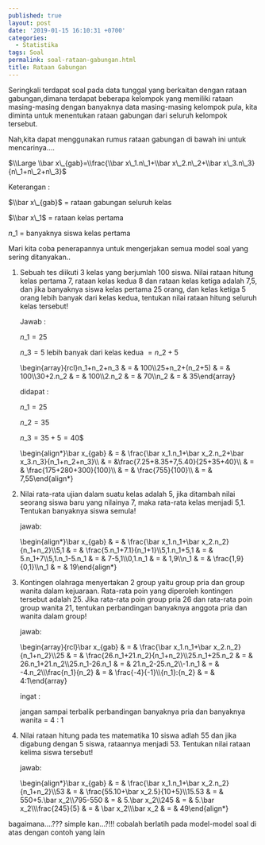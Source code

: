 ```yaml
---
published: true
layout: post
date: '2019-01-15 16:10:31 +0700'
categories:
  - Statistika
tags: Soal
permalink: soal-rataan-gabungan.html
title: Rataan Gabungan
---
```

Seringkali terdapat soal pada data tunggal yang berkaitan dengan rataan gabungan,dimana terdapat beberapa kelompok yang memiliki rataan masing-masing dengan banyaknya data masing-masing kelompok pula, kita diminta untuk menentukan rataan gabungan dari seluruh kelompok tersebut.

Nah,kita dapat menggunakan rumus rataan gabungan di bawah ini untuk mencarinya….

$\\Large \\bar x\_{gab}=\\frac{\\bar x\_1.n\_1+\\bar x\_2.n\_2+\\bar x\_3.n\_3}{n\_1+n\_2+n\_3}$

Keterangan :

$\\bar x\_{gab}$ = rataan gabungan seluruh kelas

$\\bar x\_1$ = rataan kelas pertama

$n\_1$ = banyaknya siswa kelas pertama

Mari kita coba penerapannya untuk mengerjakan semua model soal yang sering ditanyakan..

1.  Sebuah tes diikuti 3 kelas yang berjumlah 100 siswa. Nilai rataan hitung kelas pertama 7, rataan kelas kedua 8 dan rataan kelas ketiga adalah 7,5, dan jika banyaknya siswa kelas pertama 25 orang, dan kelas ketiga 5 orang lebih banyak dari kelas kedua, tentukan nilai rataan hitung seluruh kelas tersebut!
    
    Jawab :
    
    $n\_1 = 25$
    
    $n\_3 = 5$ lebih banyak dari kelas kedua $= n\_2+5$
    
    \\begin{array}{rcl}n\_1+n\_2+n\_3 & = & 100\\\\25+n\_2+(n\_2+5) & = & 100\\\\30+2.n\_2 & = & 100\\\\2.n\_2 & = & 70\\\\n\_2 & = & 35\\end{array}
    
    didapat :
    
    $n\_1 = 25$
    
    $n\_2 = 35$
    
    $n\_3 = 35 + 5 = 40$$
    
    \\begin{align\*}\\bar x\_{gab} & = & \\frac{\\bar x\_1.n\_1+\\bar x\_2.n\_2+\\bar x\_3.n\_3}{n\_1+n\_2+n\_3}\\\\ & = &\\frac{7.25+8.35+7,5.40}{25+35+40}\\\\ & = & \\frac{175+280+300}{100}\\\\ & = & \\frac{755}{100}\\\\ & = & 7,55\\end{align\*}
    
2.  Nilai rata-rata ujian dalam suatu kelas adalah 5, jika ditambah nilai seorang siswa baru yang nilainya 7, maka rata-rata kelas menjadi 5,1. Tentukan banyaknya siswa semula!
    
    jawab:
    
    \\begin{align\*}\\bar x\_{gab} & = & \\frac{\\bar x\_1.n\_1+\\bar x\_2.n\_2}{n\_1+n\_2}\\\\5,1 & = & \\frac{5.n\_1+7.1}{n\_1+1}\\\\5,1.n\_1+5,1 & = & 5.n\_1+7\\\\5,1.n\_1-5.n\_1 & = & 7-5,1\\\\0,1.n\_1 & = & 1,9\\\\n\_1 & = & \\frac{1,9}{0,1}\\\\n\_1 & = & 19\\end{align\*}
    
3.  Kontingen olahraga menyertakan 2 group yaitu group pria dan group wanita dalam kejuaraan. Rata-rata poin yang diperoleh kontingen tersebut adalah 25. Jika rata-rata poin group pria 26 dan rata-rata poin group wanita 21, tentukan perbandingan banyaknya anggota pria dan wanita dalam group!
    
    jawab:
    
    \\begin{array}{rcl}\\bar x\_{gab} & = & \\frac{\\bar x\_1.n\_1+\\bar x\_2.n\_2}{n\_1+n\_2}\\\\25 & = & \\frac{26.n\_1+21.n\_2}{n\_1+n\_2}\\\\25.n\_1+25.n\_2 & = & 26.n\_1+21.n\_2\\\\25.n\_1-26.n\_1 & = & 21.n\_2-25.n\_2\\\\-1.n\_1 & = & -4.n\_2\\\\\\frac{n\_1}{n\_2} & = & \\frac{-4}{-1}\\\\{n\_1}:{n\_2} & = & 4:1\\end{array}
    
    ingat :
    
    jangan sampai terbalik perbandingan banyaknya pria dan banyaknya wanita = 4 : 1
    
4.  Nilai rataan hitung pada tes matematika 10 siswa adlah 55 dan jika digabung dengan 5 siswa, rataannya menjadi 53. Tentukan nilai rataan kelima siswa tersebut!
    
    jawab:
    
    \\begin{align\*}\\bar x\_{gab} & = & \\frac{\\bar x\_1.n\_1+\\bar x\_2.n\_2}{n\_1+n\_2}\\\\53 & = & \\frac{55.10+\\bar x\_2.5}{10+5}\\\\15.53 & = & 550+5.\\bar x\_2\\\\795-550 & = & 5.\\bar x\_2\\\\245 & = & 5.\\bar x\_2\\\\\\frac{245}{5} & = & \\bar x\_2\\\\\\bar x\_2 & = & 49\\end{align\*}
    

bagaimana….??? simple kan…?!!! cobalah berlatih pada model-model soal di atas dengan contoh yang lain
